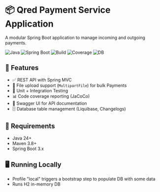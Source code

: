 # 📦 Qred Payment Service Application

A modular Spring Boot application to manage incoming and outgoing payments.

![Java](https://img.shields.io/badge/Java-24-blue)
![Spring Boot](https://img.shields.io/badge/Spring_Boot-3.x-brightgreen)
![Build](https://img.shields.io/badge/Build-Maven-blue)
![Coverage](https://img.shields.io/badge/Coverage-JaCoCo-orange)
![DB](https://img.shields.io/badge/Database-Postgres-red)

## 🚀 Features

- ✅ REST API with Spring MVC
- 📂 File upload support (`MultipartFile`) for bulk Payments
- 🧪 Unit + Integration Testing
- 📊 Code coverage reporting (JaCoCo)
- 📘 Swagger UI for API documentation
- 🗄️ Database table management (Liquibase, Changelogs)

## 🔧 Requirements

- Java 24+
- Maven 3.8+
- Spring Boot 3.x

## 🖥️ Running Locally

- Profile "local" triggers a bootstrap step to populate DB with some data
- Runs H2 in-memory DB

